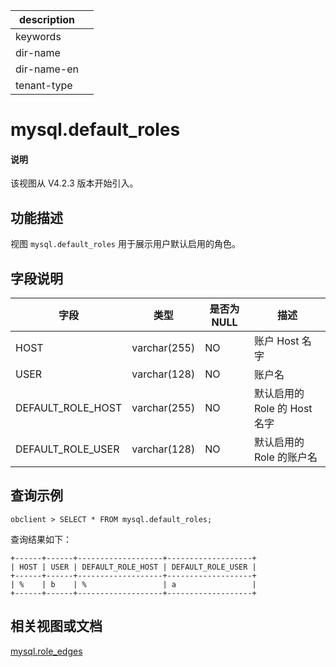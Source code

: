 |description||
|---|---|
|keywords||
|dir-name||
|dir-name-en||
|tenant-type||

# mysql.default_roles

<main id="notice" type='explain'>
<h4>说明</h4>
<p>该视图从 V4.2.3 版本开始引入。</p>
</main>

## 功能描述

视图 `mysql.default_roles` 用于展示用户默认启用的角色。

## 字段说明

| **字段** | **类型** | **是否为 NULL** | **描述** |
| -------- | -------- | --------------- | -------- |
| HOST              | varchar(255) | NO   | 账户 Host 名字     |
| USER              | varchar(128) | NO   | 账户名     |
| DEFAULT_ROLE_HOST | varchar(255) | NO   | 默认启用的 Role 的 Host 名字     |
| DEFAULT_ROLE_USER | varchar(128) | NO   | 默认启用的 Role 的账户名     |

## 查询示例

```shell
obclient > SELECT * FROM mysql.default_roles;
```

查询结果如下：

```shell
+------+------+-------------------+-------------------+
| HOST | USER | DEFAULT_ROLE_HOST | DEFAULT_ROLE_USER |
+------+------+-------------------+-------------------+
| %    | b    | %                 | a                 |
+------+------+-------------------+-------------------+
```
## 相关视图或文档

[mysql.role_edges](29800.mysql-role_edges-of-sys-tenant.md)